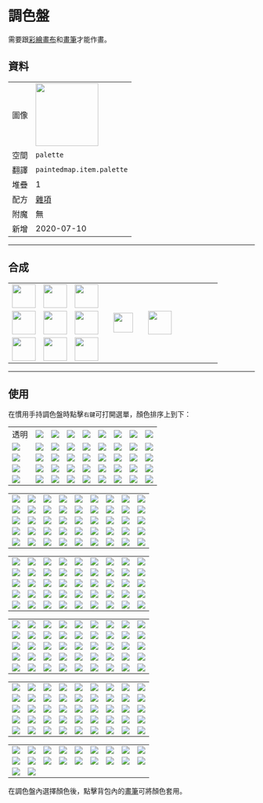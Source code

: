 # 調色盤
需要跟[彩繪畫布](draw_map.md)和[畫筆](pen.md)才能作畫。

## 資料
<table>
    <tr><td>圖像</td><td><img src="https://i.imgur.com/skbOVM5.gif" width="128"/></td></tr>
    <tr><td>空間</td><td><code>palette</code></td></tr>
    <tr><td>翻譯</td><td><code>paintedmap.item.palette</code></td></tr>
    <tr><td>堆疊</td><td>1</td></tr>
    <tr><td>配方</td><td><a href="https://minecraft.fandom.com/zh/wiki/合成/雜項配方">雜項</a></td></tr>
    <tr><td>附魔</td><td>無</td></tr>
    <tr><td>新增</td><td>2020-07-10</td></tr>
</table>
  
---

## 合成
<table>
    <tr><td><img src="https://i.imgur.com/hSZ7kwS.png" width="48"/></td><td><img src="https://i.imgur.com/hSZ7kwS.png" width="48"/></td><td><img src="https://i.imgur.com/hSZ7kwS.png" width="48"/></td><td colspan="3"></td></tr>
    <tr><td><img src="https://i.imgur.com/hSZ7kwS.png" width="48"/></td><td><img src="https://i.imgur.com/RnoRJkd.png" width="48"/></td><td><img src="https://i.imgur.com/hSZ7kwS.png" width="48"/></td><td width="70" align="center"><img src="https://i.imgur.com/VE0KqIE.png" width="40"/></td><td><img src="https://i.imgur.com/skbOVM5.gif" width="48"/></td><td width="70"></td></tr>
    <tr><td><img src="https://i.imgur.com/hSZ7kwS.png" width="48"/></td><td><img src="https://i.imgur.com/hSZ7kwS.png" width="48"/></td><td><img src="https://i.imgur.com/hSZ7kwS.png" width="48"/></td><td colspan="3"></td></tr>
</table>
  
---

## 使用
在慣用手持調色盤時點擊`右鍵`可打開選單，顏色排序上到下：  

<table>
<tr><td align="center">透明</td><td><img src="https://singlecolorimage.com/get/0d0d0d/40x40"/></td><td><img src="https://singlecolorimage.com/get/111111/40x40"/></td><td><img src="https://singlecolorimage.com/get/151515/40x40"/></td><td><img src="https://singlecolorimage.com/get/191919/40x40"/></td><td><img src="https://singlecolorimage.com/get/282828/40x40"/></td><td><img src="https://singlecolorimage.com/get/2e3030/40x40"/></td><td><img src="https://singlecolorimage.com/get/353535/40x40"/></td><td><img src="https://singlecolorimage.com/get/343434/40x40"/></td></tr>
<tr><td><img src="https://singlecolorimage.com/get/3b3b3b/40x40"/></td><td><img src="https://singlecolorimage.com/get/3d4040/40x40"/></td><td><img src="https://singlecolorimage.com/get/414141/40x40"/></td><td><img src="https://singlecolorimage.com/get/464646/40x40"/></td><td><img src="https://singlecolorimage.com/get/4c4c4c/40x40"/></td><td><img src="https://singlecolorimage.com/get/4b4f4f/40x40"/></td><td><img src="https://singlecolorimage.com/get/4f4f4f/40x40"/></td><td><img src="https://singlecolorimage.com/get/515151/40x40"/></td><td><img src="https://singlecolorimage.com/get/575c5c/40x40"/></td></tr>
<tr><td><img src="https://singlecolorimage.com/get/565656/40x40"/></td><td><img src="https://singlecolorimage.com/get/585858/40x40"/></td><td><img src="https://singlecolorimage.com/get/565861/40x40"/></td><td><img src="https://singlecolorimage.com/get/606060/40x40"/></td><td><img src="https://singlecolorimage.com/get/646464/40x40"/></td><td><img src="https://singlecolorimage.com/get/696969/40x40"/></td><td><img src="https://singlecolorimage.com/get/6c6c6c/40x40"/></td><td><img src="https://singlecolorimage.com/get/707070/40x40"/></td><td><img src="https://singlecolorimage.com/get/757575/40x40"/></td></tr>
<tr><td><img src="https://singlecolorimage.com/get/878581/40x40"/></td><td><img src="https://singlecolorimage.com/get/848484/40x40"/></td><td><img src="https://singlecolorimage.com/get/878787/40x40"/></td><td><img src="https://singlecolorimage.com/get/8c8c8c/40x40"/></td><td><img src="https://singlecolorimage.com/get/909090/40x40"/></td><td><img src="https://singlecolorimage.com/get/999999/40x40"/></td><td><img src="https://singlecolorimage.com/get/a7a7a7/40x40"/></td><td><img src="https://singlecolorimage.com/get/ababab/40x40"/></td><td><img src="https://singlecolorimage.com/get/b4b1ac/40x40"/></td></tr>
<tr><td><img src="https://singlecolorimage.com/get/b4b4b4/40x40"/></td><td><img src="https://singlecolorimage.com/get/c7c7c7/40x40"/></td><td><img src="https://singlecolorimage.com/get/dcdcdc/40x40"/></td><td><img src="https://singlecolorimage.com/get/fffcf5/40x40"/></td><td><img src="https://singlecolorimage.com/get/ffffff/40x40"/></td><td><img src="https://singlecolorimage.com/get/b40000/40x40"/></td><td><img src="https://singlecolorimage.com/get/dc0000/40x40"/></td><td><img src="https://singlecolorimage.com/get/ff0000/40x40"/></td><td><img src="https://singlecolorimage.com/get/870000/40x40"/></td></tr>
</table>
<table>
<tr><td><img src="https://singlecolorimage.com/get/6c2424/40x40"/></td><td><img src="https://singlecolorimage.com/get/842c2c/40x40"/></td><td><img src="https://singlecolorimage.com/get/993333/40x40"/></td><td><img src="https://singlecolorimage.com/get/511b1b/40x40"/></td><td><img src="https://singlecolorimage.com/get/641919/40x40"/></td><td><img src="https://singlecolorimage.com/get/600100/40x40"/></td><td><img src="https://singlecolorimage.com/get/4f0100/40x40"/></td><td><img src="https://singlecolorimage.com/get/3b0100/40x40"/></td><td><img src="https://singlecolorimage.com/get/700200/40x40"/></td></tr>
<tr><td><img src="https://singlecolorimage.com/get/4b1f18/40x40"/></td><td><img src="https://singlecolorimage.com/get/7a3327/40x40"/></td><td><img src="https://singlecolorimage.com/get/8e3c2e/40x40"/></td><td><img src="https://singlecolorimage.com/get/642a20/40x40"/></td><td><img src="https://singlecolorimage.com/get/5f4b45/40x40"/></td><td><img src="https://singlecolorimage.com/get/876b62/40x40"/></td><td><img src="https://singlecolorimage.com/get/281c18/40x40"/></td><td><img src="https://singlecolorimage.com/get/1e1512/40x40"/></td><td><img src="https://singlecolorimage.com/get/745c54/40x40"/></td></tr>
<tr><td><img src="https://singlecolorimage.com/get/473833/40x40"/></td><td><img src="https://singlecolorimage.com/get/31231e/40x40"/></td><td><img src="https://singlecolorimage.com/get/1a0f0b/40x40"/></td><td><img src="https://singlecolorimage.com/get/392923/40x40"/></td><td><img src="https://singlecolorimage.com/get/130b08/40x40"/></td><td><img src="https://singlecolorimage.com/get/1f120d/40x40"/></td><td><img src="https://singlecolorimage.com/get/251610/40x40"/></td><td><img src="https://singlecolorimage.com/get/6e5d55/40x40"/></td><td><img src="https://singlecolorimage.com/get/937c71/40x40"/></td></tr>
<tr><td><img src="https://singlecolorimage.com/get/b4988a/40x40"/></td><td><img src="https://singlecolorimage.com/get/d1b1a1/40x40"/></td><td><img src="https://singlecolorimage.com/get/281a12/40x40"/></td><td><img src="https://singlecolorimage.com/get/4c3223/40x40"/></td><td><img src="https://singlecolorimage.com/get/703919/40x40"/></td><td><img src="https://singlecolorimage.com/get/89461f/40x40"/></td><td><img src="https://singlecolorimage.com/get/542b13/40x40"/></td><td><img src="https://singlecolorimage.com/get/412b1e/40x40"/></td><td><img src="https://singlecolorimage.com/get/9f5224/40x40"/></td></tr>
<tr><td><img src="https://singlecolorimage.com/get/352318/40x40"/></td><td><img src="https://singlecolorimage.com/get/ba967e/40x40"/></td><td><img src="https://singlecolorimage.com/get/725c4d/40x40"/></td><td><img src="https://singlecolorimage.com/get/d8af93/40x40"/></td><td><img src="https://singlecolorimage.com/get/987b67/40x40"/></td><td><img src="https://singlecolorimage.com/get/6a4c36/40x40"/></td><td><img src="https://singlecolorimage.com/get/976d4d/40x40"/></td><td><img src="https://singlecolorimage.com/get/4f3928/40x40"/></td><td><img src="https://singlecolorimage.com/get/825e42/40x40"/></td></tr>
</table>
<table>
<tr><td><img src="https://singlecolorimage.com/get/5b3c22/40x40"/></td><td><img src="https://singlecolorimage.com/get/985924/40x40"/></td><td><img src="https://singlecolorimage.com/get/ba6d2c/40x40"/></td><td><img src="https://singlecolorimage.com/get/72431b/40x40"/></td><td><img src="https://singlecolorimage.com/get/d87f33/40x40"/></td><td><img src="https://singlecolorimage.com/get/815631/40x40"/></td><td><img src="https://singlecolorimage.com/get/6f4a2a/40x40"/></td><td><img src="https://singlecolorimage.com/get/442d19/40x40"/></td><td><img src="https://singlecolorimage.com/get/483524/40x40"/></td></tr>
<tr><td><img src="https://singlecolorimage.com/get/58412c/40x40"/></td><td><img src="https://singlecolorimage.com/get/36281b/40x40"/></td><td><img src="https://singlecolorimage.com/get/664c33/40x40"/></td><td><img src="https://singlecolorimage.com/get/835d19/40x40"/></td><td><img src="https://singlecolorimage.com/get/a0721f/40x40"/></td><td><img src="https://singlecolorimage.com/get/624613/40x40"/></td><td><img src="https://singlecolorimage.com/get/ba8524/40x40"/></td><td><img src="https://singlecolorimage.com/get/7b663e/40x40"/></td><td><img src="https://singlecolorimage.com/get/8f7748/40x40"/></td></tr>
<tr><td><img src="https://singlecolorimage.com/get/dcd9d3/40x40"/></td><td><img src="https://singlecolorimage.com/get/4b3f26/40x40"/></td><td><img src="https://singlecolorimage.com/get/645432/40x40"/></td><td><img src="https://singlecolorimage.com/get/aea473/40x40"/></td><td><img src="https://singlecolorimage.com/get/f7e9a3/40x40"/></td><td><img src="https://singlecolorimage.com/get/d5c98c/40x40"/></td><td><img src="https://singlecolorimage.com/get/827b56/40x40"/></td><td><img src="https://singlecolorimage.com/get/faee4d/40x40"/></td><td><img src="https://singlecolorimage.com/get/d7cd42/40x40"/></td></tr>
<tr><td><img src="https://singlecolorimage.com/get/b0a836/40x40"/></td><td><img src="https://singlecolorimage.com/get/847e28/40x40"/></td><td><img src="https://singlecolorimage.com/get/a1a124/40x40"/></td><td><img src="https://singlecolorimage.com/get/c5c52c/40x40"/></td><td><img src="https://singlecolorimage.com/get/e5e533/40x40"/></td><td><img src="https://singlecolorimage.com/get/79791b/40x40"/></td><td><img src="https://singlecolorimage.com/get/35391d/40x40"/></td><td><img src="https://singlecolorimage.com/get/282b16/40x40"/></td><td><img src="https://singlecolorimage.com/get/414624/40x40"/></td></tr>
<tr><td><img src="https://singlecolorimage.com/get/4c522a/40x40"/></td><td><img src="https://singlecolorimage.com/get/363d1c/40x40"/></td><td><img src="https://singlecolorimage.com/get/58642d/40x40"/></td><td><img src="https://singlecolorimage.com/get/677535/40x40"/></td><td><img src="https://singlecolorimage.com/get/485225/40x40"/></td><td><img src="https://singlecolorimage.com/get/485924/40x40"/></td><td><img src="https://singlecolorimage.com/get/586d2c/40x40"/></td><td><img src="https://singlecolorimage.com/get/36431b/40x40"/></td><td><img src="https://singlecolorimage.com/get/667f33/40x40"/></td></tr>
</table>
<table>
<tr><td><img src="https://singlecolorimage.com/get/435e1d/40x40"/></td><td><img src="https://singlecolorimage.com/get/7fb238/40x40"/></td><td><img src="https://singlecolorimage.com/get/597d27/40x40"/></td><td><img src="https://singlecolorimage.com/get/6d9930/40x40"/></td><td><img src="https://singlecolorimage.com/get/7fcc19/40x40"/></td><td><img src="https://singlecolorimage.com/get/436c0d/40x40"/></td><td><img src="https://singlecolorimage.com/get/6db015/40x40"/></td><td><img src="https://singlecolorimage.com/get/599011/40x40"/></td><td><img src="https://singlecolorimage.com/get/005700/40x40"/></td></tr>
<tr><td><img src="https://singlecolorimage.com/get/006a00/40x40"/></td><td><img src="https://singlecolorimage.com/get/007c00/40x40"/></td><td><img src="https://singlecolorimage.com/get/004100/40x40"/></td><td><img src="https://singlecolorimage.com/get/009928/40x40"/></td><td><img src="https://singlecolorimage.com/get/00721e/40x40"/></td><td><img src="https://singlecolorimage.com/get/00d93a/40x40"/></td><td><img src="https://singlecolorimage.com/get/00bb32/40x40"/></td><td><img src="https://singlecolorimage.com/get/597569/40x40"/></td><td><img src="https://singlecolorimage.com/get/6d9081/40x40"/></td></tr>
<tr><td><img src="https://singlecolorimage.com/get/43584f/40x40"/></td><td><img src="https://singlecolorimage.com/get/7fa796/40x40"/></td><td><img src="https://singlecolorimage.com/get/0e7f5d/40x40"/></td><td><img src="https://singlecolorimage.com/get/119b72/40x40"/></td><td><img src="https://singlecolorimage.com/get/0a5f46/40x40"/></td><td><img src="https://singlecolorimage.com/get/14b485/40x40"/></td><td><img src="https://singlecolorimage.com/get/5cdbd5/40x40"/></td><td><img src="https://singlecolorimage.com/get/4fbcb7/40x40"/></td><td><img src="https://singlecolorimage.com/get/307370/40x40"/></td></tr>
<tr><td><img src="https://singlecolorimage.com/get/409a96/40x40"/></td><td><img src="https://singlecolorimage.com/get/286462/40x40"/></td><td><img src="https://singlecolorimage.com/get/327a78/40x40"/></td><td><img src="https://singlecolorimage.com/get/3a8e8c/40x40"/></td><td><img src="https://singlecolorimage.com/get/1e4b4a/40x40"/></td><td><img src="https://singlecolorimage.com/get/0b4246/40x40"/></td><td><img src="https://singlecolorimage.com/get/167e86/40x40"/></td><td><img src="https://singlecolorimage.com/get/126c73/40x40"/></td><td><img src="https://singlecolorimage.com/get/0f585e/40x40"/></td></tr>
<tr><td><img src="https://singlecolorimage.com/get/4c7f99/40x40"/></td><td><img src="https://singlecolorimage.com/get/284351/40x40"/></td><td><img src="https://singlecolorimage.com/get/416d84/40x40"/></td><td><img src="https://singlecolorimage.com/get/35596c/40x40"/></td><td><img src="https://singlecolorimage.com/get/486c98/40x40"/></td><td><img src="https://singlecolorimage.com/get/365172/40x40"/></td><td><img src="https://singlecolorimage.com/get/5884ba/40x40"/></td><td><img src="https://singlecolorimage.com/get/6699d8/40x40"/></td><td><img src="https://singlecolorimage.com/get/3f6edc/40x40"/></td></tr>
</table>
<table>
<tr><td><img src="https://singlecolorimage.com/get/4a80ff/40x40"/></td><td><img src="https://singlecolorimage.com/get/345ab4/40x40"/></td><td><img src="https://singlecolorimage.com/get/274387/40x40"/></td><td><img src="https://singlecolorimage.com/get/737681/40x40"/></td><td><img src="https://singlecolorimage.com/get/a4a8b8/40x40"/></td><td><img src="https://singlecolorimage.com/get/334cb2/40x40"/></td><td><img src="https://singlecolorimage.com/get/1b285e/40x40"/></td><td><img src="https://singlecolorimage.com/get/2c4199/40x40"/></td><td><img src="https://singlecolorimage.com/get/24357d/40x40"/></td></tr>
<tr><td><img src="https://singlecolorimage.com/get/8d909e/40x40"/></td><td><img src="https://singlecolorimage.com/get/7070b4/40x40"/></td><td><img src="https://singlecolorimage.com/get/8a8adc/40x40"/></td><td><img src="https://singlecolorimage.com/get/a0a0ff/40x40"/></td><td><img src="https://singlecolorimage.com/get/545487/40x40"/></td><td><img src="https://singlecolorimage.com/get/2d2db4/40x40"/></td><td><img src="https://singlecolorimage.com/get/3737dc/40x40"/></td><td><img src="https://singlecolorimage.com/get/4040ff/40x40"/></td><td><img src="https://singlecolorimage.com/get/212187/40x40"/></td></tr>
<tr><td><img src="https://singlecolorimage.com/get/605d77/40x40"/></td><td><img src="https://singlecolorimage.com/get/3b3949/40x40"/></td><td><img src="https://singlecolorimage.com/get/706c8a/40x40"/></td><td><img src="https://singlecolorimage.com/get/4f4c61/40x40"/></td><td><img src="https://singlecolorimage.com/get/41354f/40x40"/></td><td><img src="https://singlecolorimage.com/get/4c3e5c/40x40"/></td><td><img src="https://singlecolorimage.com/get/352b40/40x40"/></td><td><img src="https://singlecolorimage.com/get/282030/40x40"/></td><td><img src="https://singlecolorimage.com/get/592c7d/40x40"/></td></tr>
<tr><td><img src="https://singlecolorimage.com/get/6d3699/40x40"/></td><td><img src="https://singlecolorimage.com/get/7f3fb2/40x40"/></td><td><img src="https://singlecolorimage.com/get/43215e/40x40"/></td><td><img src="https://singlecolorimage.com/get/7d3598/40x40"/></td><td><img src="https://singlecolorimage.com/get/9941ba/40x40"/></td><td><img src="https://singlecolorimage.com/get/b24cd8/40x40"/></td><td><img src="https://singlecolorimage.com/get/5e2872/40x40"/></td><td><img src="https://singlecolorimage.com/get/4a2535/40x40"/></td><td><img src="https://singlecolorimage.com/get/562c3e/40x40"/></td></tr>
<tr><td><img src="https://singlecolorimage.com/get/3c1f2b/40x40"/></td><td><img src="https://singlecolorimage.com/get/2d1720/40x40"/></td><td><img src="https://singlecolorimage.com/get/682c44/40x40"/></td><td><img src="https://singlecolorimage.com/get/943f61/40x40"/></td><td><img src="https://singlecolorimage.com/get/4e2133/40x40"/></td><td><img src="https://singlecolorimage.com/get/7f3653/40x40"/></td><td><img src="https://singlecolorimage.com/get/4e2e39/40x40"/></td><td><img src="https://singlecolorimage.com/get/693d4c/40x40"/></td><td><img src="https://singlecolorimage.com/get/804b5d/40x40"/></td></tr>
</table>
<table>
<tr><td><img src="https://singlecolorimage.com/get/95576c/40x40"/></td><td><img src="https://singlecolorimage.com/get/aa5974/40x40"/></td><td><img src="https://singlecolorimage.com/get/d06d8e/40x40"/></td><td><img src="https://singlecolorimage.com/get/f27fa5/40x40"/></td><td><img src="https://singlecolorimage.com/get/804357/40x40"/></td><td><img src="https://singlecolorimage.com/get/56333e/40x40"/></td><td><img src="https://singlecolorimage.com/get/40262e/40x40"/></td><td><img src="https://singlecolorimage.com/get/7a4958/40x40"/></td><td><img src="https://singlecolorimage.com/get/693e4b/40x40"/></td></tr>
<tr><td><img src="https://singlecolorimage.com/get/4f1519/40x40"/></td><td><img src="https://singlecolorimage.com/get/401114/40x40"/></td><td><img src="https://singlecolorimage.com/get/5c191d/40x40"/></td><td><img src="https://singlecolorimage.com/get/300d0f/40x40"/></td><td><img src="https://singlecolorimage.com/get/542829/40x40"/></td><td><img src="https://singlecolorimage.com/get/703637/40x40"/></td><td><img src="https://singlecolorimage.com/get/8a4243/40x40"/></td><td><img src="https://singlecolorimage.com/get/a04d4e/40x40"/></td><td><img src="https://singlecolorimage.com/get/852122/40x40"/></td></tr>
<tr><td><img src="https://singlecolorimage.com/get/a3292a/40x40"/></td><td><img src="https://singlecolorimage.com/get/bd3031/40x40"/></td></tr>
</table>

在調色盤內選擇顏色後，點擊背包內的[畫筆](pen.md)可將顏色套用。